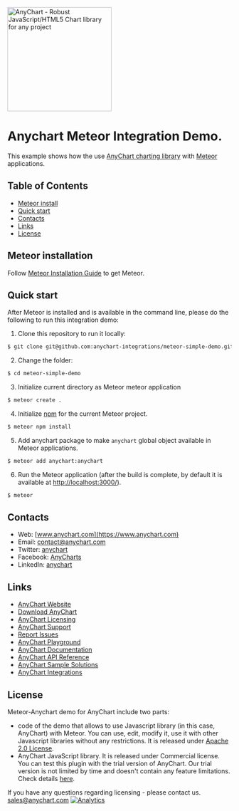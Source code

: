 [<img src="https://cdn.anychart.com/images/logo-transparent-segoe.png?2" width="234px" alt="AnyChart - Robust JavaScript/HTML5 Chart library for any project">](http://www.anychart.com)

Anychart Meteor Integration Demo.
=========

This example shows how the use [AnyChart charting library](https://www.anychart.com) with [Meteor](https://www.meteor.com/) applications.
 
## Table of Contents
* [Meteor install](#meteor-install)
* [Quick start](#quick-start)
* [Contacts](#contacts)
* [Links](#links)
* [License](#license)

## Meteor installation
Follow [Meteor Installation Guide](https://www.meteor.com/install) to get Meteor.

## Quick start
After Meteor is installed and is available in the command line,
please do the following to run this integration demo: 
1) Clone this repository to run it locally:
```sh
$ git clone git@github.com:anychart-integrations/meteor-simple-demo.git
```

2) Change the folder:
```sh
$ cd meteor-simple-demo
```

3) Initialize current directory as Meteor meteor application
```sh
$ meteor create .
```

4) Initialize [npm](https://www.npmjs.com/) for the current Meteor project.
```sh
$ meteor npm install
```

5) Add anychart package to make `anychart` global object available
 in Meteor applications.
```sh
$ meteor add anychart:anychart
``` 

6) Run the Meteor application (after the build is complete, by default it is available
at [http://localhost:3000/](http://localhost:3000/)).
```sh
$ meteor
```

 
## Contacts

* Web: [www.anychart.com](https://www.anychart.com)
* Email: [contact@anychart.com](mailto:contact@anychart.com)
* Twitter: [anychart](https://twitter.com/anychart)
* Facebook: [AnyCharts](https://www.facebook.com/AnyCharts)
* LinkedIn: [anychart](https://www.linkedin.com/company/anychart)

## Links

* [AnyChart Website](https://www.anychart.com)
* [Download AnyChart](https://www.anychart.com/download/)
* [AnyChart Licensing](https://www.anychart.com/buy/)
* [AnyChart Support](https://www.anychart.com/support/)
* [Report Issues](https://github.com/anychart-integrations/meteor-simple-demo/issues)
* [AnyChart Playground](https://playground.anychart.com)
* [AnyChart Documentation](https://docs.anychart.com)
* [AnyChart API Reference](https://api.anychart.com)
* [AnyChart Sample Solutions](https://www.anychart.com/solutions/)
* [AnyChart Integrations](https://www.anychart.com/integrations/)

## License

Meteor-Anychart demo for AnyChart include two parts:
- code of the demo that allows to use Javascript library (in this case, AnyChart) with Meteor.
You can use, edit, modify it, use it with other Javascript libraries without any restrictions.
It is released under [Apache 2.0 License](LICENSE).
- AnyChart JavaScript library. It is released under Commercial license.
You can test this plugin with the trial version of AnyChart.
Our trial version is not limited by time and doesn't contain any feature 
limitations. Check details [here](https://www.anychart.com/buy/).

If you have any questions regarding licensing - please contact us. <sales@anychart.com>
[![Analytics](https://ga-beacon.appspot.com/UA-228820-4/Integrations/Meteor?pixel&useReferer)](https://github.com/igrigorik/ga-beacon)

 
 
 

